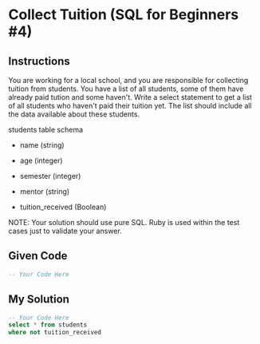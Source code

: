 # Collect Tuition (SQL for Beginners #4)

## Instructions

You are working for a local school, and you are responsible for collecting tuition from students. You have a list of all students, some of them have already paid tution and some haven't. Write a select statement to get a list of all students who haven't paid their tuition yet. The list should include all the data available about these students.

students table schema

- name (string)

- age (integer)

- semester (integer)

- mentor (string)

- tuition_received (Boolean)

NOTE: Your solution should use pure SQL. Ruby is used within the test cases just to validate your answer.

## Given Code
```sql
-- Your Code Here
```

## My Solution
```sql
-- Your Code Here
select * from students
where not tuition_received
```
